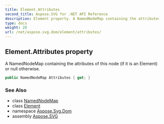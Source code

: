 ```yaml
---
title: Element.Attributes
second_title: Aspose.SVG for .NET API Reference
description: Element property. A NamedNodeMap containing the attributes of this node if it is an Element or null otherwise
type: docs
weight: 20
url: /net/aspose.svg.dom/element/attributes/
---
```

## Element.Attributes property

A NamedNodeMap containing the attributes of this node (if it is an Element) or null otherwise.

```csharp
public NamedNodeMap Attributes { get; }
```

### See Also

* class [NamedNodeMap](../../../aspose.svg.collections/namednodemap/)
* class [Element](../)
* namespace [Aspose.Svg.Dom](../../../aspose.svg.dom/)
* assembly [Aspose.SVG](../../../)
